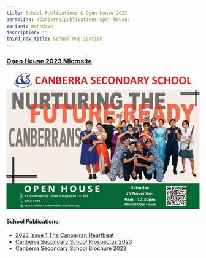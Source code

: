 ```yaml
---
title: School Publications & Open House 2023
permalink: /canberra/publications-open-house/
variant: markdown
description: ""
third_nav_title: School Publication
---
```

### [Open House 2023 Microsite](https://sites.google.com/moe.edu.sg/visitcanberrasec)

![](/images/Open_House_Banner_2.jpg)

#### School Publications:
* [2023 Issue 1 The Canberran Heartbeat](/files/2023/2023_Issue_1_The_Canberran_Hearbeat.pdf)
* [Canberra Secondary School Prospectus 2023](/files/2023/2023_Issue_2_The_Canberran_Hearbeat.pdf)
* [Canberra Secondary School Brochure 2023](/files/2023/Canberra_Brochure_2023.pdf)